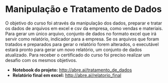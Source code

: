 # Manipulação e Tratamento de Dados 
 
O objetivo do curso foi através da manipulação dos dados, preparar e tratar os dados de arquivos em excel e csv da empresa, como vendas e materiais. Para gerar um único arquivo, conjunto de dados no formato excel que irá servir como relatório, indicador para a empresa. Se os arquivos que foram tratados e preparados para gerar o relatório forem alterados, o executável estará pronto para gerar um novo relatório, um conjunto de dados atualizado. Para receber o certificado do curso foi preciso realizar um desafio com os mesmos objetivos.

* **Notebook do projeto:** http://abre.ai/tratamento_de_dados
* **Relatório final em excel:** http://abre.ai/relatorio_final
